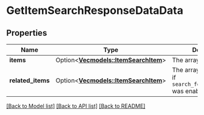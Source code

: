 # GetItemSearchResponseDataData

## Properties

Name | Type | Description | Notes
------------ | ------------- | ------------- | -------------
**items** | Option<[**Vec<models::ItemSearchItem>**](ItemSearchItem.md)> | The array of found items | [optional]
**related_items** | Option<[**Vec<models::ItemSearchItem>**](ItemSearchItem.md)> | The array of related items if `search_for_related_items` was enabled | [optional]

[[Back to Model list]](../README.md#documentation-for-models) [[Back to API list]](../README.md#documentation-for-api-endpoints) [[Back to README]](../README.md)


